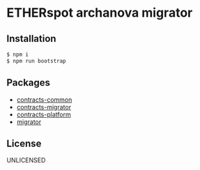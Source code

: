 # ETHERspot archanova migrator

## Installation

```bash
$ npm i
$ npm run bootstrap
```

## Packages

* [contracts-common](./packages/contracts-common)
* [contracts-migrator](./packages/contracts-migrator)
* [contracts-platform](./packages/contracts-platform)
* [migrator](./packages/migrator)

## License

UNLICENSED
